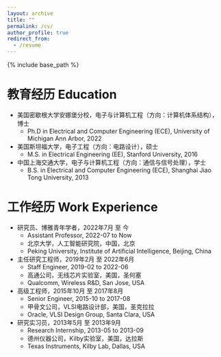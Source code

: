 ```yaml
---
layout: archive
title: ""
permalink: /cv/
author_profile: true
redirect_from:
  - /resume
---
```


{% include base_path %}

教育经历 Education
======
* 美国密歇根大学安娜堡分校，电子与计算机工程（方向：计算机体系结构），博士
  * Ph.D in Electrical and Computer Engineering (ECE), University of Michigan Ann Arbor, 2022
* 美国斯坦福大学，电子工程（方向：电路设计），硕士
  * M.S. in Electrical Engineering (EE), Stanford University, 2016
* 中国上海交通大学，电子与计算机工程（方向：通信与信号处理），学士
  * B.S. in Electrical and Computer Engineering (ECE), Shanghai Jiao Tong University, 2013

工作经历 Work Experience
======
* 研究员、博雅青年学者，2022年7月 至 今
  * Assistant Professor, 2022-07 to Now
  * 北京大学，人工智能研究院，中国，北京
  * Peking University, Institute of Artificial Intelligence, Beijing, China
* 主任研究工程师，2019年2月 至 2022年6月
  * Staff Engineer, 2019-02 to 2022-06
  * 高通公司，无线芯片实验室，美国，圣何塞
  * Qualcomm, Wireless R&D, San Jose, USA
* 高级工程师，2015年10月 至 2017年8月
  * Senior Engineer, 2015-10 to 2017-08
  * 甲骨文公司，VLSI电路设计部，美国，圣克拉拉
  * Oracle, VLSI Design Group, Santa Clara, USA
* 研究实习员，2013年5月 至 2013年9月
  * Research Internship, 2013-05 to 2013-09
  * 德州仪器公司，Kilby实验室，美国，达拉斯
  * Texas Instruments, Kilby Lab, Dallas, USA
